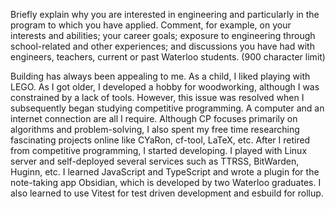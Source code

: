 Briefly explain why you are interested in engineering and particularly in the program to which you have applied. Comment, for example, on your interests and abilities; your career goals; exposure to engineering through school-related and other experiences; and discussions you have had with engineers, teachers, current or past Waterloo students.  (900 character limit)

Building has always been appealing to me. As a child, I liked playing with LEGO. As I got older, I developed a hobby for woodworking, although I was constrained by a lack of tools. However, this issue was resolved when I subsequently began studying competitive programming. A computer and an internet connection are all I require. Although CP focuses primarily on algorithms and problem-solving, I also spent my free time researching fascinating projects online like CYaRon, cf-tool, LaTeX, etc. After I retired from competitive programming, I started developing. I played with Linux server and self-deployed several services such as TTRSS, BitWarden, Huginn, etc. I learned JavaScript and TypeScript and wrote a plugin for the note-taking app Obsidian, which is developed by two Waterloo graduates. I also learned to use Vitest for test driven development and esbuild for rollup.

